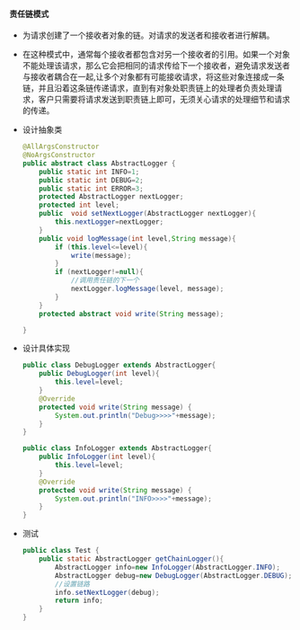#### 责任链模式

* 为请求创建了一个接收者对象的链。对请求的发送者和接收者进行解耦。

* 在这种模式中，通常每个接收者都包含对另一个接收者的引用。如果一个对象不能处理该请求，那么它会把相同的请求传给下一个接收者，避免请求发送者与接收者耦合在一起,让多个对象都有可能接收请求，将这些对象连接成一条链，并且沿着这条链传递请求，直到有对象处职责链上的处理者负责处理请求，客户只需要将请求发送到职责链上即可，无须关心请求的处理细节和请求的传递。

* 设计抽象类

  ```java
  @AllArgsConstructor
  @NoArgsConstructor
  public abstract class AbstractLogger {
      public static int INFO=1;
      public static int DEBUG=2;
      public static int ERROR=3;
      protected AbstractLogger nextLogger;
      protected int level;
      public  void setNextLogger(AbstractLogger nextLogger){
          this.nextLogger=nextLogger;
      }
      public void logMessage(int level,String message){
          if (this.level<=level){
              write(message);
          }
          if (nextLogger!=null){
              //调用责任链的下一个
              nextLogger.logMessage(level, message);
          }
      }
      protected abstract void write(String message);
  
  }
  ```

* 设计具体实现

  ```java
  public class DebugLogger extends AbstractLogger{
      public DebugLogger(int level){
          this.level=level;
      }
      @Override
      protected void write(String message) {
          System.out.println("Debug>>>>"+message);
      }
  }
  ```

  ```java
  public class InfoLogger extends AbstractLogger{
      public InfoLogger(int level){
          this.level=level;
      }
      @Override
      protected void write(String message) {
          System.out.println("INFO>>>>"+message);
      }
  }
  ```

* 测试

  ```java
  public class Test {
      public static AbstractLogger getChainLogger(){
          AbstractLogger info=new InfoLogger(AbstractLogger.INFO);
          AbstractLogger debug=new DebugLogger(AbstractLogger.DEBUG);
          //设置链路
          info.setNextLogger(debug);
          return info;
      }
  }
  ```

  